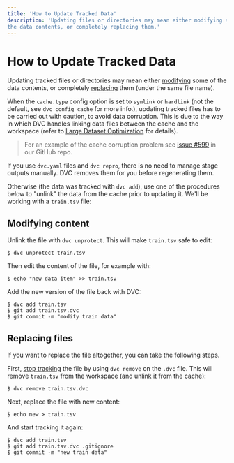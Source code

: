 ```yaml
---
title: 'How to Update Tracked Data'
description: 'Updating files or directories may mean either modifying some of
the data contents, or completely replacing them.'
---
```


# How to Update Tracked Data

Updating tracked files or directories may mean either
[modifying](#modifying-content) some of the data contents, or completely
[replacing](#replacing-files) them (under the same file name).

When the `cache.type` config option is set to `symlink` or `hardlink` (not the
default, see `dvc config cache` for more info.), updating tracked files has to
be carried out with caution, to avoid data corruption. This is due to the way in
which DVC handles linking data files between the <abbr>cache</abbr> and the
<abbr>workspace</abbr> (refer to
[Large Dataset Optimization](/doc/user-guide/large-dataset-optimization) for
details).

> For an example of the cache corruption problem see
> [issue #599](https://github.com/iterative/dvc/issues/599) in our GitHub repo.

If you use `dvc.yaml` files and `dvc repro`, there is no need to manage stage
<abbr>outputs</abbr> manually. DVC removes them for you before regenerating
them.

Otherwise (the data was tracked with `dvc add`), use one of the procedures below
to "unlink" the data from the cache prior to updating it. We'll be working with
a `train.tsv` file:

## Modifying content

Unlink the file with `dvc unprotect`. This will make `train.tsv` safe to edit:

```dvc
$ dvc unprotect train.tsv
```

Then edit the content of the file, for example with:

```dvc
$ echo "new data item" >> train.tsv
```

Add the new version of the file back with DVC:

```dvc
$ dvc add train.tsv
$ git add train.tsv.dvc
$ git commit -m "modify train data"
```

## Replacing files

If you want to replace the file altogether, you can take the following steps.

First, [stop tracking](/doc/user-guide/how-to/stop-tracking-data) the file by
using `dvc remove` on the `.dvc` file. This will remove `train.tsv` from the
workspace (and unlink it from the <abbr>cache</abbr>):

```dvc
$ dvc remove train.tsv.dvc
```

Next, replace the file with new content:

```dvc
$ echo new > train.tsv
```

And start tracking it again:

```dvc
$ dvc add train.tsv
$ git add train.tsv.dvc .gitignore
$ git commit -m "new train data"
```
